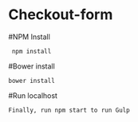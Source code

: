 # Checkout-form

#NPM Install

```
 npm install
```

#Bower install

```
bower install
```

#Run localhost

```
Finally, run npm start to run Gulp
```